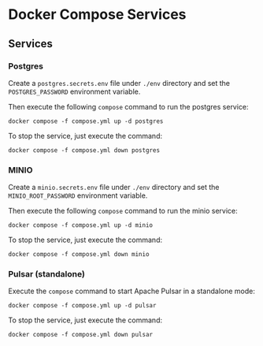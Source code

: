 # Docker Compose Services

## Services

### Postgres

Create a `postgres.secrets.env` file under `./env` directory and set the `POSTGRES_PASSWORD` environment variable.

Then execute the following `compose` command to run the postgres service:

```shell
docker compose -f compose.yml up -d postgres
```

To stop the service, just execute the command:

```shell
docker compose -f compose.yml down postgres
```

### MINIO

Create a `minio.secrets.env` file under `./env` directory and set the `MINIO_ROOT_PASSWORD` environment variable.

Then execute the following `compose` command to run the minio service:

```shell
docker compose -f compose.yml up -d minio
```

To stop the service, just execute the command:

```shell
docker compose -f compose.yml down minio
```

### Pulsar (standalone)

Execute the `compose` command to start Apache Pulsar in a standalone mode:

```shell
docker compose -f compose.yml up -d pulsar
```

To stop the service, just execute the command:

```shell
docker compose -f compose.yml down pulsar
```